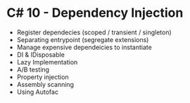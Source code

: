 # C# 10 - Dependency Injection

- Register dependecies (scoped / transient / singleton)
- Separating entrypoint (segregate extensions)
- Manage expensive dependeicies to instantiate
- DI & IDisposable
- Lazy Implementation
- A/B testing
- Property injection
- Assembly scanning
- Using Autofac